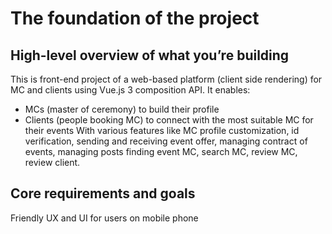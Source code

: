 # The foundation of the project

## High-level overview of what you’re building

This is front-end project of a web-based platform (client side rendering) for MC and clients using Vue.js 3 composition API. It enables:

-   MCs (master of ceremony) to build their profile
-   Clients (people booking MC) to connect with the most suitable MC for their events
    With various features like MC profile customization, id verification, sending and receiving event offer, managing contract of events, managing posts finding event MC, search MC, review MC, review client.

## Core requirements and goals

Friendly UX and UI for users on mobile phone
